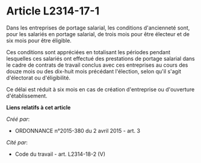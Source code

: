 # Article L2314-17-1

Dans les entreprises de portage salarial, les conditions d'ancienneté sont, pour les salariés en portage salarial, de trois
mois pour être électeur et de six mois pour être éligible. 

Ces conditions sont appréciées en totalisant les périodes pendant lesquelles ces salariés ont effectué des prestations de
portage salarial dans le cadre de contrats de travail conclus avec ces entreprises au cours des douze mois ou des dix-huit
mois précédant l'élection, selon qu'il s'agit d'électorat ou d'éligibilité. 

Ce délai est réduit à six mois en cas de création d'entreprise ou d'ouverture d'établissement.

**Liens relatifs à cet article**

_Créé par_:

  - ORDONNANCE n°2015-380 du 2 avril 2015 - art. 3

_Cité par_:

  - Code du travail - art. L2314-18-2 (V)
